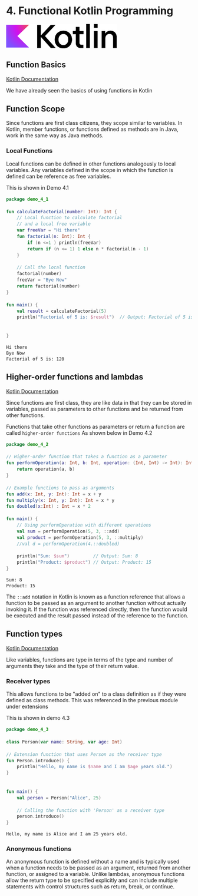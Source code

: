 # 4. Functional Kotlin Programming

<!--suppress CheckImageSize -->
<img src="../images/Logo.png" width="300" alt="">

## Function Basics

[Kotlin Documentation](https://kotlinlang.org/docs/functions.html)

We have already seen the basics of using functions in Kotlin

## Function Scope

Since functions are first class citizens, they scope similar to variables. In Kotlin, member functions, or functions defined as methods are in Java, work in the same way as Java methods.

### Local Functions

Local functions can be defined in other functions analogously to local variables. Any variables defined in the scope in which the function is defined can be reference as free variables.

This is shown in Demo 4.1

```kotlin
package demo_4_1

fun calculateFactorial(number: Int): Int {
    // Local function to calculate factorial
    // and a local free variable
    var freeVar = "Hi there"
    fun factorial(n: Int): Int {
        if (n <=1 ) println(freeVar)
        return if (n <= 1) 1 else n * factorial(n - 1)
    }

    // Call the local function
    factorial(number)
    freeVar = "Bye Now"
    return factorial(number)
}

fun main() {
    val result = calculateFactorial(5)
    println("Factorial of 5 is: $result")  // Output: Factorial of 5 is: 120


}
```
```shell
Hi there
Bye Now
Factorial of 5 is: 120
```

## Higher-order functions and lambdas

[Kotlin Documentation](https://kotlinlang.org/docs/lambdas.html)

Since functions are first class, they are like data in that they can be stored in variables, passed as parameters to other functions and be returned from other functions.

Functions that take other functions as parameters or return a function are called `higher-order functions` As shown below in Demo 4.2

```kotlin
package demo_4_2

// Higher-order function that takes a function as a parameter
fun performOperation(a: Int, b: Int, operation: (Int, Int) -> Int): Int {
    return operation(a, b)
}

// Example functions to pass as arguments
fun add(x: Int, y: Int): Int = x + y
fun multiply(x: Int, y: Int): Int = x * y
fun doubled(x:Int) : Int = x * 2

fun main() {
    // Using performOperation with different operations
    val sum = performOperation(5, 3, ::add)
    val product = performOperation(5, 3, ::multiply)
    //val d = performOperation(4.::doubled)

    println("Sum: $sum")         // Output: Sum: 8
    println("Product: $product") // Output: Product: 15
}

```
```shell
Sum: 8
Product: 15
```
The `::add` notation in Kotlin is known as a function reference that allows a function to be passed as an argument to another function without actually invoking it. If the function was referenced directly, then the function would be executed and the result passed instead of the reference to the function.

## Function types

[Kotlin Documentation](https://kotlinlang.org/docs/lambdas.html#function-types)

Like variables, functions are type in terms of the type and number of arguments they take and the type of their return value.

### Receiver types

This allows functions to be "added on" to a class definition as if they were defined as class methods. This was referenced in the previous module under extensions

This is shown in demo 4.3

```kotlin
package demo_4_3

class Person(var name: String, var age: Int)

// Extension function that uses Person as the receiver type
fun Person.introduce() {
    println("Hello, my name is $name and I am $age years old.")
}


fun main() {
    val person = Person("Alice", 25)

    // Calling the function with 'Person' as a receiver type
    person.introduce()
}
```
```shell
Hello, my name is Alice and I am 25 years old.
```

### Anonymous functions

An anonymous function  is defined without a name and is typically used when a function needs to be passed as an argument, returned from another function, or assigned to a variable. Unlike lambdas, anonymous functions allow the return type to be specified explicitly and can include multiple statements with control structures such as return, break, or continue.

```kotlin 

```